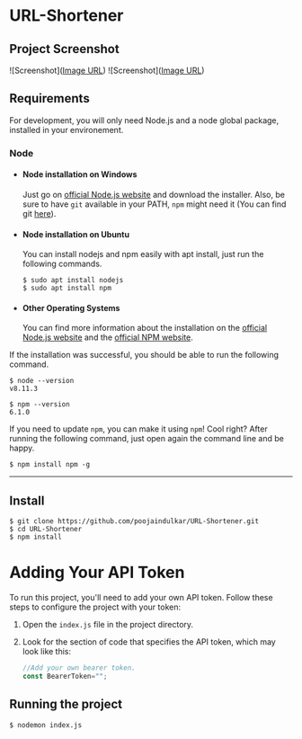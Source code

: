 # URL-Shortener

## Project Screenshot

![Screenshot]([Image URL](./img/img1.png?raw=true))
![Screenshot]([Image URL](./img/img2.png?raw=true))

## Requirements

For development, you will only need Node.js and a node global package, installed in your environement.

### Node
- #### Node installation on Windows

  Just go on [official Node.js website](https://nodejs.org/) and download the installer.
Also, be sure to have `git` available in your PATH, `npm` might need it (You can find git [here](https://git-scm.com/)).

- #### Node installation on Ubuntu

  You can install nodejs and npm easily with apt install, just run the following commands.

      $ sudo apt install nodejs
      $ sudo apt install npm

- #### Other Operating Systems
  You can find more information about the installation on the [official Node.js website](https://nodejs.org/) and the [official NPM website](https://npmjs.org/).

If the installation was successful, you should be able to run the following command.

    $ node --version
    v8.11.3

    $ npm --version
    6.1.0

If you need to update `npm`, you can make it using `npm`! Cool right? After running the following command, just open again the command line and be happy.

    $ npm install npm -g


---

## Install

    $ git clone https://github.com/poojaindulkar/URL-Shortener.git
    $ cd URL-Shortener
    $ npm install

# Adding Your API Token

To run this project, you'll need to add your own API token. Follow these steps to configure the project with your token:

1. Open the `index.js` file in the project directory.

2. Look for the section of code that specifies the API token, which may look like this:

   ```javascript
   //Add your own bearer token.
   const BearerToken="";

## Running the project

    $ nodemon index.js

## 

